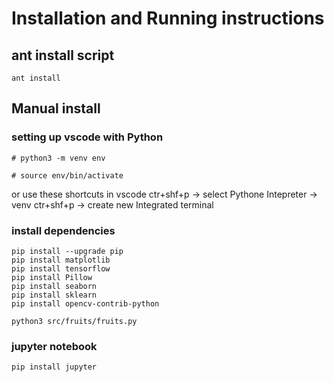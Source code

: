 # Installation and Running instructions

## ant install script
```
ant install
```

## Manual install

### setting up vscode with Python


```
# python3 -m venv env
```

```
# source env/bin/activate
```

or use these shortcuts in vscode
ctr+shf+p -> select Pythone Intepreter -> venv
ctr+shf+p -> create new Integrated terminal


### install dependencies

```
pip install --upgrade pip
pip install matplotlib
pip install tensorflow
pip install Pillow
pip install seaborn
pip install sklearn
pip install opencv-contrib-python

python3 src/fruits/fruits.py
```

### jupyter notebook
```
pip install jupyter
```

